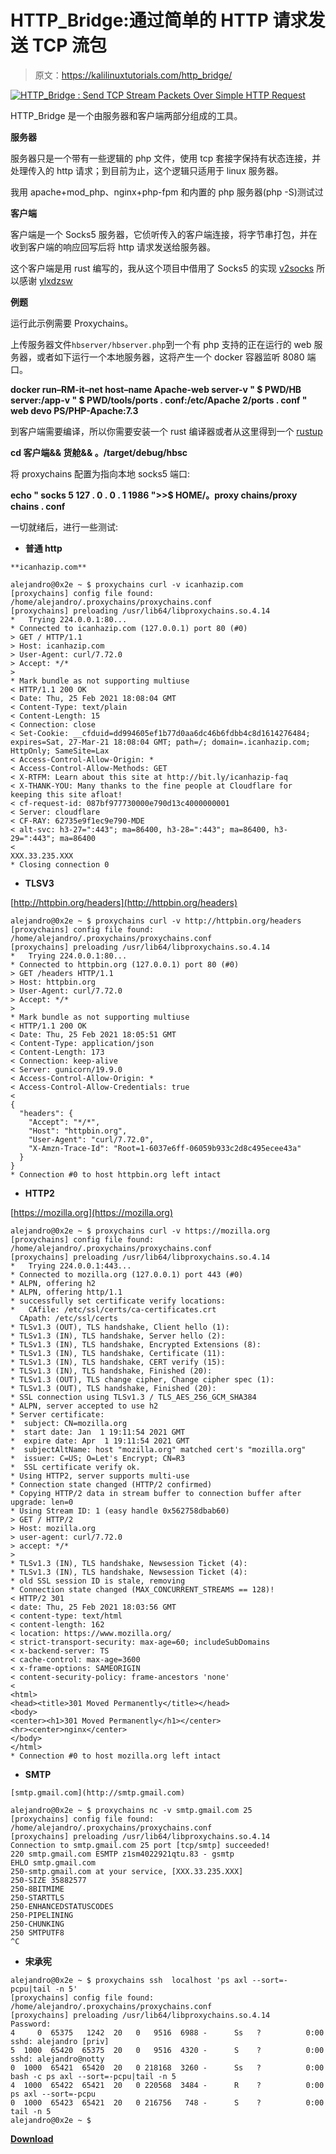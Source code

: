 # HTTP_Bridge:通过简单的 HTTP 请求发送 TCP 流包

> 原文：<https://kalilinuxtutorials.com/http_bridge/>

[![HTTP_Bridge : Send TCP Stream Packets Over Simple HTTP Request](img/edd8f02215f398662b30122d0dd26381.png "HTTP_Bridge : Send TCP Stream Packets Over Simple HTTP Request")](https://1.bp.blogspot.com/-3mYb1dIij-E/YE4c31VJkEI/AAAAAAAAIhk/EGW-ftLoMNcrFTB6u_EHovKNZd_2QuAxwCLcBGAsYHQ/s728/Http%2BBridge%25281%2529.png)

HTTP_Bridge 是一个由服务器和客户端两部分组成的工具。

**服务器**

服务器只是一个带有一些逻辑的 php 文件，使用 tcp 套接字保持有状态连接，并处理传入的 http 请求；到目前为止，这个逻辑只适用于 linux 服务器。

我用 apache+mod_php、nginx+php-fpm 和内置的 php 服务器(php -S)测试过

**客户端**

客户端是一个 Socks5 服务器，它侦听传入的客户端连接，将字节串打包，并在收到客户端的响应回写后将 http 请求发送给服务器。

这个客户端是用 rust 编写的，我从这个项目中借用了 Socks5 的实现 [v2socks](https://github.com/ylxdzsw/v2socks) 所以感谢 [ylxdzsw](https://github.com/ylxdzsw)

**例题**

运行此示例需要 Proxychains。

上传服务器文件`hbserver/hbserver.php`到一个有 php 支持的正在运行的 web 服务器，或者如下运行一个本地服务器，这将产生一个 docker 容器监听 8080 端口。

**docker run–RM-it–net host–name Apache-web server-v " $ PWD/HB server:/app-v " $ PWD/tools/ports . conf:/etc/Apache 2/ports . conf " web devo PS/PHP-Apache:7.3**

到客户端需要编译，所以你需要安装一个 rust 编译器或者从这里得到一个 [rustup](https://rustup.rs/)

**cd 客户端&&
货舱&&
。/target/debug/hbsc**

将 proxychains 配置为指向本地 socks5 端口:

**echo " socks 5 127 . 0 . 0 . 1 1986 ">>$ HOME/。proxy chains/proxy chains . conf**

一切就绪后，进行一些测试:

*   **普通 http**

`**icanhazip.com**`

```
alejandro@0x2e ~ $ proxychains curl -v icanhazip.com
[proxychains] config file found: /home/alejandro/.proxychains/proxychains.conf
[proxychains] preloading /usr/lib64/libproxychains.so.4.14
*   Trying 224.0.0.1:80...
* Connected to icanhazip.com (127.0.0.1) port 80 (#0)
> GET / HTTP/1.1
> Host: icanhazip.com
> User-Agent: curl/7.72.0
> Accept: */*
> 
* Mark bundle as not supporting multiuse
< HTTP/1.1 200 OK
< Date: Thu, 25 Feb 2021 18:08:04 GMT
< Content-Type: text/plain
< Content-Length: 15
< Connection: close
< Set-Cookie: __cfduid=dd994605ef1b77d0aa6dc46b6fdbb4c8d1614276484; expires=Sat, 27-Mar-21 18:08:04 GMT; path=/; domain=.icanhazip.com; HttpOnly; SameSite=Lax
< Access-Control-Allow-Origin: *
< Access-Control-Allow-Methods: GET
< X-RTFM: Learn about this site at http://bit.ly/icanhazip-faq
< X-THANK-YOU: Many thanks to the fine people at Cloudflare for keeping this site afloat!
< cf-request-id: 087bf977730000e790d13c4000000001
< Server: cloudflare
< CF-RAY: 62735e9f1ec9e790-MDE
< alt-svc: h3-27=":443"; ma=86400, h3-28=":443"; ma=86400, h3-29=":443"; ma=86400
< 
XXX.33.235.XXX
* Closing connection 0 
```

*   **TLSV3**

[http://httpbin.org/headers](http://httpbin.org/headers)

```
alejandro@0x2e ~ $ proxychains curl -v http://httpbin.org/headers
[proxychains] config file found: /home/alejandro/.proxychains/proxychains.conf
[proxychains] preloading /usr/lib64/libproxychains.so.4.14
*   Trying 224.0.0.1:80...
* Connected to httpbin.org (127.0.0.1) port 80 (#0)
> GET /headers HTTP/1.1
> Host: httpbin.org
> User-Agent: curl/7.72.0
> Accept: */*
> 
* Mark bundle as not supporting multiuse
< HTTP/1.1 200 OK
< Date: Thu, 25 Feb 2021 18:05:51 GMT
< Content-Type: application/json
< Content-Length: 173
< Connection: keep-alive
< Server: gunicorn/19.9.0
< Access-Control-Allow-Origin: *
< Access-Control-Allow-Credentials: true
< 
{
  "headers": {
    "Accept": "*/*", 
    "Host": "httpbin.org", 
    "User-Agent": "curl/7.72.0", 
    "X-Amzn-Trace-Id": "Root=1-6037e6ff-06059b933c2d8c495ecee43a"
  }
}
* Connection #0 to host httpbin.org left intact 
```

*   **HTTP2**

[https://mozilla.org](https://mozilla.org)

```
alejandro@0x2e ~ $ proxychains curl -v https://mozilla.org
[proxychains] config file found: /home/alejandro/.proxychains/proxychains.conf
[proxychains] preloading /usr/lib64/libproxychains.so.4.14
*   Trying 224.0.0.1:443...
* Connected to mozilla.org (127.0.0.1) port 443 (#0)
* ALPN, offering h2
* ALPN, offering http/1.1
* successfully set certificate verify locations:
*   CAfile: /etc/ssl/certs/ca-certificates.crt
  CApath: /etc/ssl/certs
* TLSv1.3 (OUT), TLS handshake, Client hello (1):
* TLSv1.3 (IN), TLS handshake, Server hello (2):
* TLSv1.3 (IN), TLS handshake, Encrypted Extensions (8):
* TLSv1.3 (IN), TLS handshake, Certificate (11):
* TLSv1.3 (IN), TLS handshake, CERT verify (15):
* TLSv1.3 (IN), TLS handshake, Finished (20):
* TLSv1.3 (OUT), TLS change cipher, Change cipher spec (1):
* TLSv1.3 (OUT), TLS handshake, Finished (20):
* SSL connection using TLSv1.3 / TLS_AES_256_GCM_SHA384
* ALPN, server accepted to use h2
* Server certificate:
*  subject: CN=mozilla.org
*  start date: Jan  1 19:11:54 2021 GMT
*  expire date: Apr  1 19:11:54 2021 GMT
*  subjectAltName: host "mozilla.org" matched cert's "mozilla.org"
*  issuer: C=US; O=Let's Encrypt; CN=R3
*  SSL certificate verify ok.
* Using HTTP2, server supports multi-use
* Connection state changed (HTTP/2 confirmed)
* Copying HTTP/2 data in stream buffer to connection buffer after upgrade: len=0
* Using Stream ID: 1 (easy handle 0x562758dbab60)
> GET / HTTP/2
> Host: mozilla.org
> user-agent: curl/7.72.0
> accept: */*
> 
* TLSv1.3 (IN), TLS handshake, Newsession Ticket (4):
* TLSv1.3 (IN), TLS handshake, Newsession Ticket (4):
* old SSL session ID is stale, removing
* Connection state changed (MAX_CONCURRENT_STREAMS == 128)!
< HTTP/2 301 
< date: Thu, 25 Feb 2021 18:03:56 GMT
< content-type: text/html
< content-length: 162
< location: https://www.mozilla.org/
< strict-transport-security: max-age=60; includeSubDomains
< x-backend-server: TS
< cache-control: max-age=3600
< x-frame-options: SAMEORIGIN
< content-security-policy: frame-ancestors 'none'
< 
<html>
<head><title>301 Moved Permanently</title></head>
<body>
<center><h1>301 Moved Permanently</h1></center>
<hr><center>nginx</center>
</body>
</html>
* Connection #0 to host mozilla.org left intact 
```

*   **SMTP**

`[smtp.gmail.com](http://smtp.gmail.com)`

```
alejandro@0x2e ~ $ proxychains nc -v smtp.gmail.com 25
[proxychains] config file found: /home/alejandro/.proxychains/proxychains.conf
[proxychains] preloading /usr/lib64/libproxychains.so.4.14
Connection to smtp.gmail.com 25 port [tcp/smtp] succeeded!
220 smtp.gmail.com ESMTP z1sm4022921qtu.83 - gsmtp
EHLO smtp.gmail.com
250-smtp.gmail.com at your service, [XXX.33.235.XXX]
250-SIZE 35882577
250-8BITMIME
250-STARTTLS
250-ENHANCEDSTATUSCODES
250-PIPELINING
250-CHUNKING
250 SMTPUTF8
^C 
```

*   **宋承宪**

```
alejandro@0x2e ~ $ proxychains ssh  localhost 'ps axl --sort=-pcpu|tail -n 5'
[proxychains] config file found: /home/alejandro/.proxychains/proxychains.conf
[proxychains] preloading /usr/lib64/libproxychains.so.4.14
Password: 
4     0  65375   1242  20   0   9516  6988 -      Ss   ?          0:00 sshd: alejandro [priv]
5  1000  65420  65375  20   0   9516  4320 -      S    ?          0:00 sshd: alejandro@notty
0  1000  65421  65420  20   0 218168  3260 -      Ss   ?          0:00 bash -c ps axl --sort=-pcpu|tail -n 5
4  1000  65422  65421  20   0 220568  3484 -      R    ?          0:00 ps axl --sort=-pcpu
0  1000  65423  65421  20   0 216756   748 -      S    ?          0:00 tail -n 5
alejandro@0x2e ~ $ 
```

[**Download**](https://github.com/sombralibre/http_bridge)